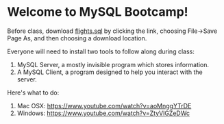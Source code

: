 # Welcome to MySQL Bootcamp!

Before class, download [flights.sql](https://raw.githubusercontent.com/mahuntington/sql/master/flights.sql) by clicking the link, choosing File->Save Page As, and then choosing a download location.

Everyone will need to install two tools to follow along during class:

1. MySQL Server, a mostly invisible program which stores information.
1. A MySQL Client, a program designed to help you interact with the server.

Here's what to do:

1. Mac OSX: https://www.youtube.com/watch?v=aoMnggYTrDE
1. Windows: https://www.youtube.com/watch?v=ZtyVlGZeDWc
